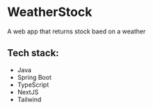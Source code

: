 # WeatherStock
A web app that returns stock baed on a weather

## Tech stack:
- Java
- Spring Boot
- TypeScript
- NextJS
- Tailwind
